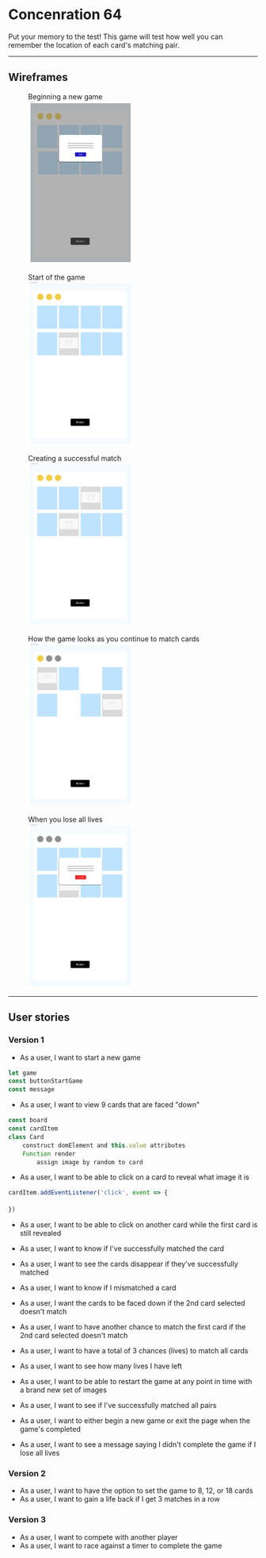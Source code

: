 # Concenration 64

Put your memory to the test! This game will test how well you can remember the location of each card's matching pair.

---

## Wireframes

<figure>
    <figcaption>Beginning a new game</figcaption>
    <img alt="Beginning a new game" src="/images/step1_intro.jpg" width="50%" height="50%">
</figure>

<figure>
    <figcaption>Start of the game</figcaption>
    <img alt="Start of game" src="/images/step2_begin-game.jpg" width="50%" height="50%">
</figure>

<figure>
    <figcaption>Creating a successful match</figcaption>
    <img alt="Match success" src="/images/step3_match-success.jpg" width="50%" height="50%">
</figure>

<figure>
    <figcaption>How the game looks as you continue to match cards</figcaption>
    <img alt="Continuing game" src="/images/step4_continuing-game.jpg" width="50%" height="50%">
</figure>

<figure>
    <figcaption>When you lose all lives</figcaption>
    <img alt="Lose game" src="/images/step5_lose-game.jpg" width="50%" height="50%">
</figure>

---

## User stories

### Version 1

- As a user, I want to start a new game
```js
let game
const buttonStartGame
const message
```
- As a user, I want to view 9 cards that are faced "down"
```js
const board
const cardItem
class Card
    construct domElement and this.value attributes
    Function render
        assign image by random to card
```

- As a user, I want to be able to click on a card to reveal what image it is
```js
cardItem.addEventListener('click', event => {

})
```

- As a user, I want to be able to click on another card while the first card is still revealed

- As a user, I want to know if I've successfully matched the card

- As a user, I want to see the cards disappear if they've successfully matched

- As a user, I want to know if I mismatched a card 

- As a user, I want the cards to be faced down if the 2nd card selected doesn't match

- As a user, I want to have another chance to match the first card if the 2nd card selected doesn't match
- As a user, I want to have a total of 3 chances (lives) to match all cards
- As a user, I want to see how many lives I have left
- As a user, I want to be able to restart the game at any point in time with a brand new set of images
- As a user, I want to see if I've successfully matched all pairs
- As a user, I want to either begin a new game or exit the page when the game's completed
- As a user, I want to see a message saying I didn't complete the game if I lose all lives


### Version 2

- As a user, I want to have the option to set the game to 8, 12, or 18 cards
- As a user, I want to gain a life back if I get 3 matches in a row


### Version 3
- As a user, I want to compete with another player
- As a user, I want to race against a timer to complete the game